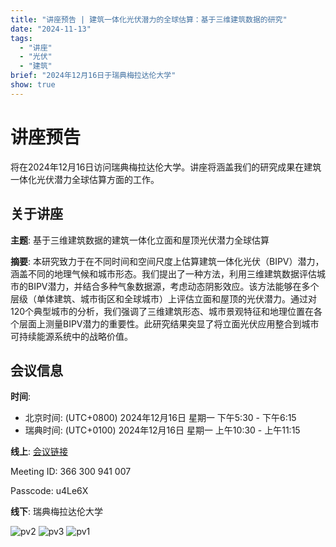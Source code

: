 ```yaml
---
title: "讲座预告 | 建筑一体化光伏潜力的全球估算：基于三维建筑数据的研究"
date: "2024-11-13"
tags:
  - "讲座"
  - "光伏"
  - "建筑"
brief: "2024年12月16日于瑞典梅拉达伦大学"
show: true
---
```


# 讲座预告 

将在2024年12月16日访问瑞典梅拉达伦大学。讲座将涵盖我们的研究成果在建筑一体化光伏潜力全球估算方面的工作。

## 关于讲座

**主题**: 基于三维建筑数据的建筑一体化立面和屋顶光伏潜力全球估算

**摘要**: 本研究致力于在不同时间和空间尺度上估算建筑一体化光伏（BIPV）潜力，涵盖不同的地理气候和城市形态。我们提出了一种方法，利用三维建筑数据评估城市的BIPV潜力，并结合多种气象数据源，考虑动态阴影效应。该方法能够在多个层级（单体建筑、城市街区和全球城市）上评估立面和屋顶的光伏潜力。通过对120个典型城市的分析，我们强调了三维建筑形态、城市景观特征和地理位置在各个层面上测量BIPV潜力的重要性。此研究结果突显了将立面光伏应用整合到城市可持续能源系统中的战略价值。

## 会议信息

**时间**:

- 北京时间: (UTC+0800) 2024年12月16日 星期一 下午5:30 - 下午6:15
- 瑞典时间: (UTC+0100) 2024年12月16日 星期一 上午10:30 - 上午11:15

**线上**: [会议链接](https://teams.microsoft.com/l/meetup-join/19%3ameeting_OThmMWFiYjUtYTM2My00MTdkLWI1NDMtMDAwOWMwMTVhYWE3%40thread.v2/0?context=%7b%22Tid%22%3a%22a1795b64-dabd-4758-b988-b309292316cf%22%2c%22Oid%22%3a%2291ad31eb-3881-4797-9357-6febdfe0fecb%22%7d)

Meeting ID: 366 300 941 007

Passcode: u4Le6X

**线下**: 瑞典梅拉达伦大学


![pv2](../posts/images/pv2.png)
![pv3](../posts/images/pv3.png)
![pv1](../posts/images/pv1.png)